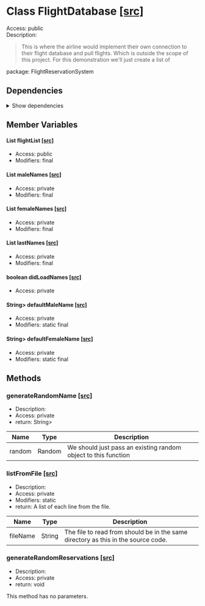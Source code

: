 # Class FlightDatabase [[src]](https://github.com/jaxcksn/CS2363-FinalProject/tree/main/src/FlightReservationSystemFlightDatabase.java)  



Access: public  
Description:  
 > This is where the airline would implement their own connection to their flight database and pull flights. Which is outside the scope of this project. For this demonstration we'll just create a list of  

package: FlightReservationSystem  

## Dependencies

<details>  
  <summary>  
    Show dependencies  
  </summary>  
  <ul>  
<li>FlightReservationSystem.util.Tuple</li>
<li>java.io.BufferedReader</li>
<li>java.io.InputStream</li>
<li>java.io.InputStreamReader</li>
<li>java.nio.charset.StandardCharsets</li>
<li>java.util.ArrayList</li>
<li>java.util.List</li>
<li>java.util.Random</li>
<li>java.util.stream.Collectors</li>
  </ul>  
</details>  

## Member Variables

#### List<Flight> flightList [[src]](https://github.com/jaxcksn/CS2363-FinalProject/tree/main/src/FlightReservationSystemFlightDatabase.java#L)



+ Access: public  
+ Modifiers: final 

#### List<String> maleNames [[src]](https://github.com/jaxcksn/CS2363-FinalProject/tree/main/src/FlightReservationSystemFlightDatabase.java#L)



+ Access: private  
+ Modifiers: final 

#### List<String> femaleNames [[src]](https://github.com/jaxcksn/CS2363-FinalProject/tree/main/src/FlightReservationSystemFlightDatabase.java#L)



+ Access: private  
+ Modifiers: final 

#### List<String> lastNames [[src]](https://github.com/jaxcksn/CS2363-FinalProject/tree/main/src/FlightReservationSystemFlightDatabase.java#L)



+ Access: private  
+ Modifiers: final 

#### boolean didLoadNames [[src]](https://github.com/jaxcksn/CS2363-FinalProject/tree/main/src/FlightReservationSystemFlightDatabase.java#L)



+ Access: private  

####  String> defaultMaleName  [[src]](https://github.com/jaxcksn/CS2363-FinalProject/tree/main/src/FlightReservationSystemFlightDatabase.java#L)



+ Access: private  
+ Modifiers: static final 

####  String> defaultFemaleName  [[src]](https://github.com/jaxcksn/CS2363-FinalProject/tree/main/src/FlightReservationSystemFlightDatabase.java#L)



+ Access: private  
+ Modifiers: static final 

## Methods

### generateRandomName [[src]](https://github.com/jaxcksn/CS2363-FinalProject/tree/main/src/FlightReservationSystemFlightDatabase.java#L98)

+ Description:   
+ Access: private  
+ return: String>  

| Name | Type | Description |  
| ----- | ----- | ----- |  
| random | Random | We should just pass an existing random object to this function  |  


### listFromFile [[src]](https://github.com/jaxcksn/CS2363-FinalProject/tree/main/src/FlightReservationSystemFlightDatabase.java#L133)

+ Description:   
+ Access: private  
+ Modifiers: static 
+ return: A list of each line from the file.   

| Name | Type | Description |  
| ----- | ----- | ----- |  
| fileName | String | The file to read from should be in the same directory as this in the source code.  |  


### generateRandomReservations [[src]](https://github.com/jaxcksn/CS2363-FinalProject/tree/main/src/FlightReservationSystemFlightDatabase.java#L152)

+ Description:   
+ Access: private  
+ return: void  

This method has no parameters.  


